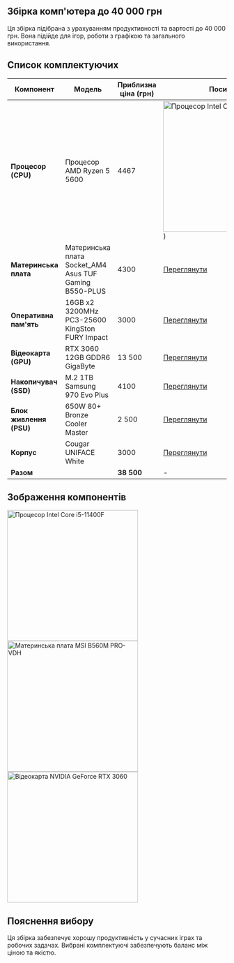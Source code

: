 ## Збірка комп'ютера до 40 000 грн

Ця збірка підібрана з урахуванням продуктивності та вартості до 40 000 грн. Вона підійде для ігор, роботи з графікою та загального використання.

## Список комплектуючих

| Компонент            | Модель                                  | Приблизна ціна (грн) | Посилання |
|----------------------|-----------------------------------------|----------------------|------------|
| **Процесор (CPU)**   | Процесор AMD Ryzen 5 5600                    | 4467                | <img src="https://encrypted-tbn0.gstatic.com/images?q=tbn:ANd9GcSG2XZnj0ynjyNAj3R6z1uC8EqiZ2-Zk2eXHw&s" width="300" height="300" alt="Процесор Intel Core i5-11400F">) |
| **Материнська плата**| Материнська плата Socket_AM4  Asus TUF Gaming B550-PLUS | 4300                | [Переглянути](#) |
| **Оперативна пам'ять**| 16GB x2  3200MHz PC3-25600 KingSton FURY Impact      | 3000                | [Переглянути](#) |
| **Відеокарта (GPU)** | RTX 3060  12GB GDDR6 GigaByte             | 13 500               | [Переглянути](#) |
| **Накопичувач (SSD)**| M.2  1TB  Samsung 970 Evo Plus| 4100                | [Переглянути](#) |
| **Блок живлення (PSU)**| 650W 80+ Bronze Cooler Master         | 2 500                | [Переглянути](#) |
| **Корпус**           | Cougar UNIFACE White |3000               | [Переглянути](#) |
| **Разом**            |                                         | **38 500**           | - |

## Зображення компонентів

<img src="https://encrypted-tbn0.gstatic.com/images?q=tbn:ANd9GcSG2XZnj0ynjyNAj3R6z1uC8EqiZ2-Zk2eXHw&s" width="300" height="300" alt="Процесор Intel Core i5-11400F">

<img src="https://storage-asset.msi.com/global/picture/image/feature/mb/B560M/PRO-VDH/overview.png" width="300" height="300" alt="Материнська плата MSI B560M PRO-VDH">

<img src="https://img.telemart.ua/369866-515227-product_popup/gigabyte-geforce-rtx-3060-gaming-oc-12288mb-gv-n3060gaming-oc-12gd-20.png" width="300" height="300" alt="Відеокарта NVIDIA GeForce RTX 3060">

## Пояснення вибору

Ця збірка забезпечує хорошу продуктивність у сучасних іграх та робочих задачах. Вибрані комплектуючі забезпечують баланс між ціною та якістю.

